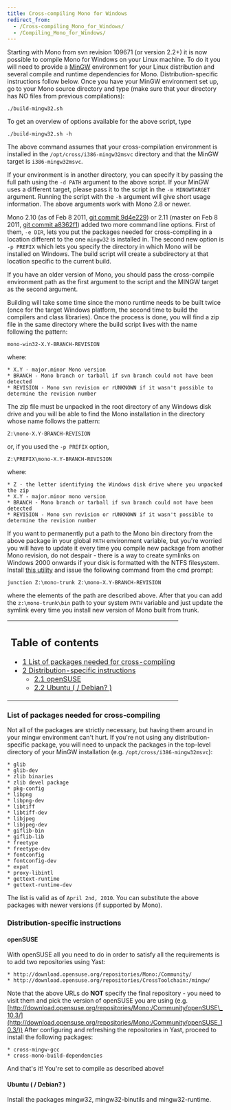 ```yaml
---
title: Cross-compiling Mono for Windows
redirect_from:
  - /Cross-compiling_Mono_for_Windows/
  - /Compiling_Mono_for_Windows/
---
```


Starting with Mono from svn revision 109671 (or version 2.2+) it is now possible to compile Mono for Windows on your Linux machine. To do it you will need to provide a [MinGW](http://mingw.org/) environment for your Linux distribution and several compile and runtime dependencies for Mono. Distribution-specific instructions follow below. Once you have your MinGW environment set up, go to your Mono source directory and type (make sure that your directory has NO files from previous compilations):

    ./build-mingw32.sh

To get an overview of options available for the above script, type

    ./build-mingw32.sh -h

The above command assumes that your cross-compilation environment is installed in the `/opt/cross/i386-mingw32msvc` directory and that the MinGW target is `i386-mingw32msvc`.

If your environment is in another directory, you can specify it by passing the full path using the `-d PATH` argument to the above script. If your MinGW uses a different target, please pass it to the script in the `-m MINGWTARGET` argument. Running the script with the `-h` argument will give short usage information. The above arguments work with Mono 2.8 or newer.

Mono 2.10 (as of Feb 8 2011, [git commit 9d4e229](https://github.com/mono/mono/commit/9d4e229c2e5a378f3186ef6ee10a320f5d71a85d)) or 2.11 (master on Feb 8 2011, [git commit a8362f1](https://github.com/mono/mono/commit/a8362f1a1469ae47ff9b21116f8272f145c115f1)) added two more command line options. First of them, `-e DIR`, lets you put the packages needed for cross-compiling in a location different to the one `mingw32` is installed in. The second new option is `-p PREFIX` which lets you specify the directory in which Mono will be installed on Windows. The build script will create a subdirectory at that location specific to the current build.

If you have an older version of Mono, you should pass the cross-compile environment path as the first argument to the script and the MINGW target as the second argument.

Building will take some time since the mono runtime needs to be built twice (once for the target Windows platform, the second time to build the compilers and class libraries). Once the process is done, you will find a zip file in the same directory where the build script lives with the name following the pattern:

    mono-win32-X.Y-BRANCH-REVISION

where:

    * X.Y - major.minor Mono version
    * BRANCH - Mono branch or tarball if svn branch could not have been detected
    * REVISION - Mono svn revision or rUNKNOWN if it wasn't possible to determine the revision number

The zip file must be unpacked in the root directory of any Windows disk drive and you will be able to find the Mono installation in the directory whose name follows the pattern:

    Z:\mono-X.Y-BRANCH-REVISION

or, if you used the `-p PREFIX` option,

    Z:\PREFIX\mono-X.Y-BRANCH-REVISION

where:

    * Z - the letter identifying the Windows disk drive where you unpacked the zip
    * X.Y - major.minor mono version
    * BRANCH - Mono branch or tarball if svn branch could not have been detected
    * REVISION - Mono svn revision or rUNKNOWN if it wasn't possible to determine the revision number

If you want to permanently put a path to the Mono bin directory from the above package in your global `PATH` environment variable, but you're worried you will have to update it every time you compile new package from another Mono revision, do not despair - there is a way to create symlinks on Windows 2000 onwards if your disk is formatted with the NTFS filesystem. Install [this utility](http://technet.microsoft.com/en-us/sysinternals/bb896768.aspx) and issue the following command from the cmd prompt:

    junction Z:\mono-trunk Z:\mono-X.Y-BRANCH-REVISION

where the elements of the path are described above. After that you can add the `z:\mono-trunk\bin` path to your system `PATH` variable and just update the symlink every time you install new version of Mono built from trunk.

<table>
<col width="100%" />
<tbody>
<tr class="odd">
<td align="left"><h2>Table of contents</h2>
<ul>
<li><a href="#list-of-packages-needed-for-cross-compiling">1 List of packages needed for cross-compiling</a></li>
<li><a href="#distribution-specific-instructions">2 Distribution-specific instructions</a>
<ul>
<li><a href="#opensuse">2.1 openSUSE</a></li>
<li><a href="#ubuntu---debian-">2.2 Ubuntu ( / Debian? )</a></li>
</ul></li>
</ul></td>
</tr>
</tbody>
</table>

### List of packages needed for cross-compiling

Not all of the packages are strictly necessary, but having them around in your mingw environment can't hurt. If you're not using any distribution-specific package, you will need to unpack the packages in the top-level directory of your MinGW installation (e.g. `/opt/cross/i386-mingw32msvc`):

    * glib
    * glib-dev 
    * zlib binaries
    * zlib devel package
    * pkg-config
    * libpng
    * libpng-dev
    * libtiff
    * libtiff-dev
    * libjpeg
    * libjpeg-dev
    * giflib-bin
    * giflib-lib
    * freetype
    * freetype-dev
    * fontconfig
    * fontconfig-dev
    * expat
    * proxy-libintl
    * gettext-runtime
    * gettext-runtime-dev

The list is valid as of `April 2nd, 2010`. You can substitute the above packages with newer versions (if supported by Mono).

### Distribution-specific instructions

#### openSUSE

With openSUSE all you need to do in order to satisfy all the requirements is to add two repositories using Yast:

    * http://download.opensuse.org/repositories/Mono:/Community/
    * http://download.opensuse.org/repositories/CrossToolchain:/mingw/

Note that the above URLs do **NOT** specify the final repository - you need to visit them and pick the version of openSUSE you are using (e.g. [http://download.opensuse.org/repositories/Mono:/Community/openSUSE\_10.3/](http://download.opensuse.org/repositories/Mono:/Community/openSUSE_10.3/)) After configuring and refreshing the repositories in Yast, proceed to install the following packages:

    * cross-mingw-gcc
    * cross-mono-build-dependencies

And that's it! You're set to compile as described above!

#### Ubuntu ( / Debian? )

Install the packages mingw32, mingw32-binutils and mingw32-runtime.

